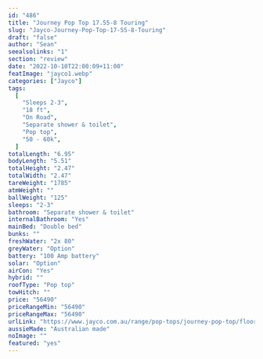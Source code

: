 ```yaml
---
id: "486"
title: "Journey Pop Top 17.55-8 Touring"
slug: "Jayco-Journey-Pop-Top-17-55-8-Touring"
draft: "false"
author: "Sean"
seealsolinks: "1"
section: "review"
date: "2022-10-10T22:00:09+11:00"
featImage: "jayco1.webp"
categories: ["Jayco"]
tags:
  [
    "Sleeps 2-3",
    "18 ft",
    "On Road",
    "Separate shower & toilet",
    "Pop top",
    "50 - 60k",
  ]
totalLength: "6.95"
bodyLength: "5.51"
totalHeight: "2.47"
totalWidth: "2.47"
tareWeight: "1785"
atmWeight: ""
ballWeight: "125"
sleeps: "2-3"
bathroom: "Separate shower & toilet"
internalBathroom: "Yes"
mainBed: "Double bed"
bunks: ""
freshWater: "2x 80"
greyWater: "Option"
battery: "100 Amp battery"
solar: "Option"
airCon: "Yes"
hybrid: ""
roofType: "Pop top"
towHitch: ""
price: "56490"
priceRangeMin: "56490"
priceRangeMax: "56490"
urlLink: "https://www.jayco.com.au/range/pop-tops/journey-pop-top/floor-plans/touring/journey-1755-8jy-my22"
aussieMade: "Australian made"
noImage: ""
featured: "yes"
---
```

